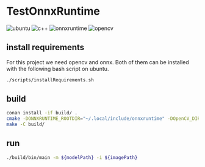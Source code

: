 # TestOnnxRuntime

![ubuntu](https://img.shields.io/badge/Ubuntu-E95420?style=flat&logo=ubuntu&logoColor=black)
![c++](https://img.shields.io/static/v1?label=C%2B%2B&message=20&color=blue&style=flat&logo=c%2B%2B&logoColor=blue&labelColor=white)
![onnxruntime](https://img.shields.io/static/v1?label=onnxruntime&message=1.10&color=lightblue&style=flat&logo=onnx&logoColor=blue&labelColor=white)
![opencv](https://img.shields.io/static/v1?label=opencv&message=3.4.1&color=cyan&style=flat&logo=opencv&logoColor=blue&labelColor=white)

## install requirements

For this project we need opencv and onnx. Both of them can be installed with the following bash script on ubuntu.

```bash
./scripts/installRequirements.sh
```

## build

```bash
conan install -if build/ .
cmake -DONNXRUNTIME_ROOTDIR="~/.local/include/onnxruntime" -DOpenCV_DIR="/usr/local/share/OpenCV" -S . -B build/
make -C build/
```

## run

```bash
./build/bin/main -m ${modelPath} -i ${imagePath}
```
